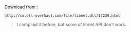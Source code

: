 Download from :
```
http://cn.dll-overhaul.com/file/libnet.dll/17239.html
```

> I compiled it before, but some of libnet API don't work.